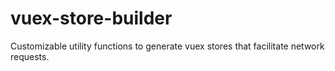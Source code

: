 # vuex-store-builder
Customizable utility functions to generate vuex stores that facilitate network requests.
